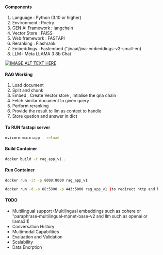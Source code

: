 #### Components
1) Language : Python (3.10 or higher)
2) Environment : Poetry
3) GEN AI Framework : langchain
4) Vector Store : FAISS
5) Web framework : FASTAPI
6) Reranking : Flashrank
7) Embeddings : Fastembed ("jinaai/jina-embeddings-v2-small-en)
8) LLM : Meta LLAMA 3 8b Chat


[![IMAGE ALT TEXT HERE](https://img.youtube.com/vi/YOUTUBE_VIDEO_ID_HERE/0.jpg)](https://www.youtube.com/watch?v=zofEZxCC1Zw)



#### RAG Working
1) Load document
2) Split and chunk
3) Embed , Create Vector store , Intialise the qna chain
4) Fetch similar document to given query
5) Perform reranking
6) Provide the result to llm as context to handle
7) Store quetion and answer in dict


#### To RUN fastapi server
```bash
uvicorn main:app --reload
```

#### Build Container
```bash
docker build -t rag_app_v1 .
```

#### Run Container
```bash
docker run -it -p 8000:8000 rag_app_v1
```
```bash
docker run -d -p 80:5000 -p 443:5000 rag_app_v1 (to redirect http and https traffic directly to application)
```

#### TODO
- Multilingual support (Multilingual embeddings such as cohere or "paraphrase-multilingual-mpnet-base-v2 and llm such as openai or llama3.1)
- Conversation History
- Multimodal Capabilities
- Evaluation and Validation 
- Scalability
- Data Encrption

  
